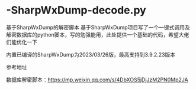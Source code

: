 # -SharpWxDump-decode.py
基于SharpWxDump的解密脚本
基于SharpWxDump项目写了一个一键式调用及解密数据库的python脚本，写的勉强能用，此处提供一个基础的代码，希望大佬们能优化一下

内置已编译的SharpWxDump为2023/03/26版，最高支持到3.9.2.23版本




参考地址

数据库解密脚本：https://mp.weixin.qq.com/s/4DbXOS5jDjJzM2PN0Mp2JA
